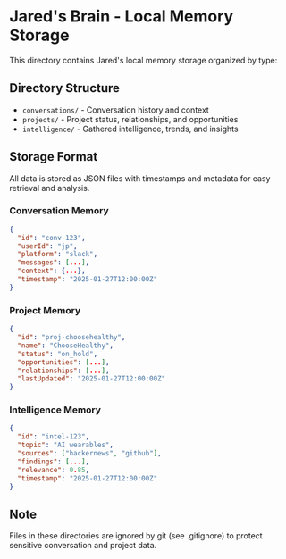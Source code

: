 # Jared's Brain - Local Memory Storage

This directory contains Jared's local memory storage organized by type:

## Directory Structure

- `conversations/` - Conversation history and context
- `projects/` - Project status, relationships, and opportunities
- `intelligence/` - Gathered intelligence, trends, and insights

## Storage Format

All data is stored as JSON files with timestamps and metadata for easy retrieval and analysis.

### Conversation Memory
```json
{
  "id": "conv-123",
  "userId": "jp",
  "platform": "slack",
  "messages": [...],
  "context": {...},
  "timestamp": "2025-01-27T12:00:00Z"
}
```

### Project Memory
```json
{
  "id": "proj-choosehealthy",
  "name": "ChooseHealthy",
  "status": "on_hold",
  "opportunities": [...],
  "relationships": [...],
  "lastUpdated": "2025-01-27T12:00:00Z"
}
```

### Intelligence Memory
```json
{
  "id": "intel-123",
  "topic": "AI wearables",
  "sources": ["hackernews", "github"],
  "findings": [...],
  "relevance": 0.85,
  "timestamp": "2025-01-27T12:00:00Z"
}
```

## Note

Files in these directories are ignored by git (see .gitignore) to protect sensitive conversation and project data.
